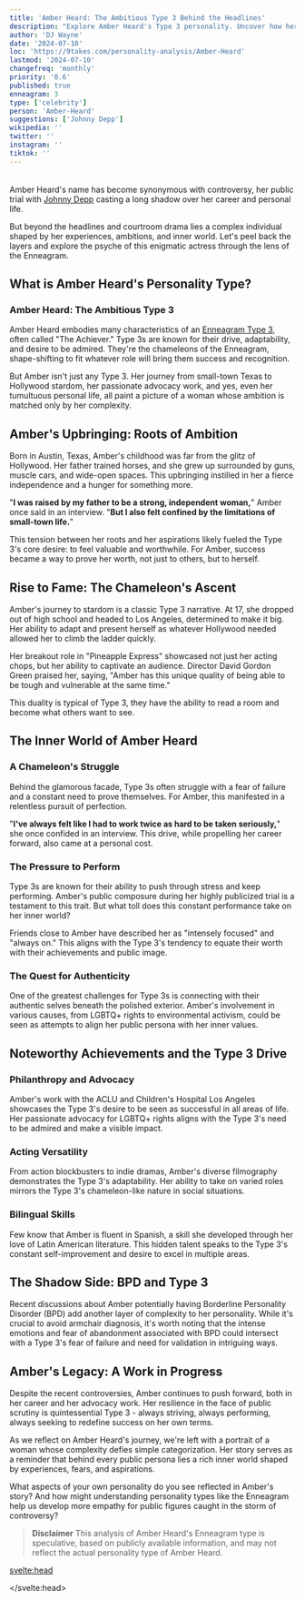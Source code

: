 ```yaml
---
title: 'Amber Heard: The Ambitious Type 3 Behind the Headlines'
description: "Explore Amber Heard's Type 3 personality. Uncover how her drive, childhood, and inner world shape the actress beyond the controversy"
author: 'DJ Wayne'
date: '2024-07-10'
loc: 'https://9takes.com/personality-analysis/Amber-Heard'
lastmod: '2024-07-10'
changefreq: 'monthly'
priority: '0.6'
published: true
enneagram: 3
type: ['celebrity']
person: 'Amber-Heard'
suggestions: ['Johnny Depp']
wikipedia: ''
twitter: ''
instagram: ''
tiktok: ''
---
```


<!--
    childhood and upbringing
    first big success
    style habits and quirks that relate to their personality type
    stressful moments in their life and how they handled them
    comfort- moments in their life where they are doing well and killing it

    amber heard borderline
amber heard personality disorders
amber heard bpd
amber heard mbti
amber heard personality disorder

-->
<!-- // keywords:  -->

<script>
	import  PopCard  from "$lib/components/atoms/PopCard.svelte";
  import BlogPurpose from '$lib/components/blog/BlogPurpose.svelte'
</script>

<div
	style="display: flex;
    justify-content: center;
    margin: 1rem 0;
	"
>
	<PopCard
		image={`/types/3s/${'Amber-Heard'}.webp`}
		enneagramType={3}
		showIcon={false}
		displayText="Amber Heard"
		subtext=""
	/>
</div>

<p class="firstLetter">Amber Heard's name has become synonymous with controversy, her public trial with <a href="/personality-analysis/Johnny-Depp">Johnny Depp</a> casting a long shadow over her career and personal life.</p>

But beyond the headlines and courtroom drama lies a complex individual shaped by her experiences, ambitions, and inner world. Let's peel back the layers and explore the psyche of this enigmatic actress through the lens of the Enneagram.

## What is Amber Heard's Personality Type?

### Amber Heard: The Ambitious Type 3

Amber Heard embodies many characteristics of an [Enneagram Type 3](/enneagram-corner/enneagram-type-3), often called "The Achiever." Type 3s are known for their drive, adaptability, and desire to be admired. They're the chameleons of the Enneagram, shape-shifting to fit whatever role will bring them success and recognition.

But Amber isn't just any Type 3. Her journey from small-town Texas to Hollywood stardom, her passionate advocacy work, and yes, even her tumultuous personal life, all paint a picture of a woman whose ambition is matched only by her complexity.

## Amber's Upbringing: Roots of Ambition

Born in Austin, Texas, Amber's childhood was far from the glitz of Hollywood. Her father trained horses, and she grew up surrounded by guns, muscle cars, and wide-open spaces. This upbringing instilled in her a fierce independence and a hunger for something more.

"**I was raised by my father to be a strong, independent woman,**" Amber once said in an interview. "**But I also felt confined by the limitations of small-town life.**"

This tension between her roots and her aspirations likely fueled the Type 3's core desire: to feel valuable and worthwhile. For Amber, success became a way to prove her worth, not just to others, but to herself.

## Rise to Fame: The Chameleon's Ascent

Amber's journey to stardom is a classic Type 3 narrative. At 17, she dropped out of high school and headed to Los Angeles, determined to make it big. Her ability to adapt and present herself as whatever Hollywood needed allowed her to climb the ladder quickly.

Her breakout role in "Pineapple Express" showcased not just her acting chops, but her ability to captivate an audience. Director David Gordon Green praised her, saying, "Amber has this unique quality of being able to be tough and vulnerable at the same time."

This duality is typical of Type 3, they have the ability to read a room and become what others want to see.

## The Inner World of Amber Heard

### A Chameleon's Struggle

Behind the glamorous facade, Type 3s often struggle with a fear of failure and a constant need to prove themselves. For Amber, this manifested in a relentless pursuit of perfection.

"**I've always felt like I had to work twice as hard to be taken seriously,**" she once confided in an interview. This drive, while propelling her career forward, also came at a personal cost.

### The Pressure to Perform

Type 3s are known for their ability to push through stress and keep performing. Amber's public composure during her highly publicized trial is a testament to this trait. But what toll does this constant performance take on her inner world?

Friends close to Amber have described her as "intensely focused" and "always on." This aligns with the Type 3's tendency to equate their worth with their achievements and public image.

### The Quest for Authenticity

One of the greatest challenges for Type 3s is connecting with their authentic selves beneath the polished exterior. Amber's involvement in various causes, from LGBTQ+ rights to environmental activism, could be seen as attempts to align her public persona with her inner values.

<BlogPurpose/>

## Noteworthy Achievements and the Type 3 Drive

### Philanthropy and Advocacy

Amber's work with the ACLU and Children's Hospital Los Angeles showcases the Type 3's desire to be seen as successful in all areas of life. Her passionate advocacy for LGBTQ+ rights aligns with the Type 3's need to be admired and make a visible impact.

### Acting Versatility

From action blockbusters to indie dramas, Amber's diverse filmography demonstrates the Type 3's adaptability. Her ability to take on varied roles mirrors the Type 3's chameleon-like nature in social situations.

### Bilingual Skills

Few know that Amber is fluent in Spanish, a skill she developed through her love of Latin American literature. This hidden talent speaks to the Type 3's constant self-improvement and desire to excel in multiple areas.

## The Shadow Side: BPD and Type 3

Recent discussions about Amber potentially having Borderline Personality Disorder (BPD) add another layer of complexity to her personality. While it's crucial to avoid armchair diagnosis, it's worth noting that the intense emotions and fear of abandonment associated with BPD could intersect with a Type 3's fear of failure and need for validation in intriguing ways.

## Amber's Legacy: A Work in Progress

Despite the recent controversies, Amber continues to push forward, both in her career and her advocacy work. Her resilience in the face of public scrutiny is quintessential Type 3 - always striving, always performing, always seeking to redefine success on her own terms.

As we reflect on Amber Heard's journey, we're left with a portrait of a woman whose complexity defies simple categorization. Her story serves as a reminder that behind every public persona lies a rich inner world shaped by experiences, fears, and aspirations.

What aspects of your own personality do you see reflected in Amber's story? And how might understanding personality types like the Enneagram help us develop more empathy for public figures caught in the storm of controversy?

> **Disclaimer** This analysis of Amber Heard's Enneagram type is speculative, based on publicly available information, and may not reflect the actual personality type of Amber Heard.

<svelte:head>

<script type="application/ld+json">
{
  "@context": "http://schema.org",
  "@graph": [
    {
      "@type": "Article",
      "articleBody": "Amber Heard's name has become synonymous with controversy, her public trial with Johnny Depp casting a long shadow over her career and personal life. But beyond the headlines and courtroom drama lies a complex individual shaped by her experiences, ambitions, and inner world. This article explores Amber Heard's personality from the perspective of the Enneagram Type 3, delving into her upbringing, rise to fame, major accomplishments, and how she has navigated challenges and controversies.",
      "author": {
        "@type": "Person",
        "name": "DJ Wayne",
        "sameAs": ["https://www.instagram.com/djwayne3/", "https://www.youtube.com/@djwayne3", "https://www.linkedin.com/in/davidtwayne/", "https://twitter.com/djwayne3"]
      },
      "dateModified": "2024-07-10",
      "datePublished": "2024-07-10",
      "description": "This blog post examines Amber Heard's personality through the lens of the Enneagram Type 3, exploring her upbringing, rise to fame, major accomplishments, and how she has handled challenges and controversies.",
      "headline": "Decoding Amber Heard: The Ambitious Type 3 Behind the Headlines",
      "image": {
        "@type": "ImageObject",
        "height": 900,
        "url": "https://9takes.com/types/3s/Amber-Heard.webp",
        "width": 900
      },
      "mainEntityOfPage": {
        "@id": "https://9takes.com/personality-analysis/Amber-Heard",
        "@type": "WebPage"
      },
      "mentions": {
        "@type": "Person",
        "name": "Amber Heard",
        "sameAs": [
          "https://en.wikipedia.org/wiki/Amber_Heard",
          "https://www.imdb.com/name/nm1720028/",
          "https://twitter.com/realamberheard"
        ]
      },
      "publisher": {
        "@type": "Organization",
        "sameAs": ["https://www.instagram.com/9takesdotcom/", "https://twitter.com/9takesdotcom"],
        "logo": {
          "@type": "ImageObject",
          "url": "https://9takes.com/brand/aero.png"
        },
        "name": "9takes"
      }
    },
    {
      "@type": "FAQPage",
      "mainEntity": [
        {
          "@type": "Question",
          "name": "What is Amber Heard's Enneagram type?",
          "acceptedAnswer": {
            "@type": "Answer",
            "text": "Amber Heard is an Enneagram Type 3, also known as The Achiever. Type 3s are characterized by their ambition, adaptability, and desire to be admired. They often have a strong drive for success and recognition."
          }
        },
        {
          "@type": "Question",
          "name": "How did Amber Heard's upbringing shape her Enneagram Type 3 personality?",
          "acceptedAnswer": {
            "@type": "Answer",
            "text": "Heard's upbringing in small-town Texas, with a father who trained horses, likely instilled in her a fierce independence and hunger for something more. This tension between her roots and aspirations fueled the Type 3's core desire to feel valuable and worthwhile, driving her ambition and need to prove herself."
          }
        },
        {
          "@type": "Question",
          "name": "What are some lesser-known facts about Amber Heard that reflect her Enneagram Type 3 traits?",
          "acceptedAnswer": {
            "@type": "Answer",
            "text": "Heard is fluent in Spanish and has a passion for classic cars, which she has restored. These skills showcase the Type 3's desire for self-improvement and excellence in multiple areas. She also dropped out of high school at 17 to pursue acting, demonstrating the Type 3's ambitious drive and willingness to take risks for success."
          }
        },
        {
          "@type": "Question",
          "name": "How does Amber Heard's philanthropy relate to her Enneagram Type 3 personality?",
          "acceptedAnswer": {
            "@type": "Answer",
            "text": "Heard's involvement with organizations like the ACLU and Children's Hospital Los Angeles reflects the Type 3's desire to be seen as successful in all areas of life. Her advocacy work aligns with the Type 3's need to be admired and make a visible impact, while also potentially serving as a way to align her public persona with her inner values."
          }
        },
        {
          "@type": "Question",
          "name": "How has Amber Heard handled public controversies as an Enneagram Type 3?",
          "acceptedAnswer": {
            "@type": "Answer",
            "text": "As a Type 3, Heard's handling of public controversies, particularly her high-profile trial with Johnny Depp, likely reflects her ability to maintain composure under stress and continue performing. This aligns with the Type 3's tendency to equate their worth with their achievements and public image, potentially at a significant personal cost."
          }
        }
      ]
    }
  ]
}
</script>

</svelte:head>

<style lang="scss"></style>
